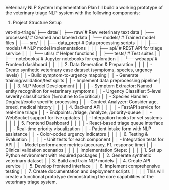 Veterinary NLP System Implementation Plan
I'll build a working prototype of the veterinary triage NLP system with the following components:

1. Project Structure Setup

vet-nlp-triage/
├── data/
│   ├── raw/           # Raw veterinary text data
│   ├── processed/      # Cleaned and labeled data
│   └── models/         # Trained model files
│ ├── src/
│ │   ├── data_prep/      # Data processing scripts
│ │ │   ├── models/         # NLP model implementations
│ │ │   ├── api/            # REST API for triage service
│ │ │   └── utils/          # Helper functions
│ │ ├── tests/              # Test suites
│ │ ├── notebooks/          # Jupyter notebooks for exploration
│ │ └── webapp/             # Frontend dashboard
│ │
│ │ 2. Data Generation & Preparation
│ │
│ │ - Create synthetic veterinary case dataset (symptoms, species, urgency levels)
│ │ - Build symptom-to-urgency mapping
│ │ - Generate training/validation/test splits
│ │ - Implement data preprocessing pipeline
│ │
│ │ 3. NLP Model Development
│ │
│ │ - Symptom Extractor: Named entity recognition for veterinary symptoms
│ │ - Urgency Classifier: 5-level severity classification (1=routine to 5=critical)
│ │ - Species Handler: Dog/cat/exotic specific processing
│ │ - Context Analyzer: Consider age, breed, medical history
│ │
│ │ 4. Backend API
│ │
│ │ - FastAPI service for real-time triage
│ │ - Endpoints: /triage, /analyze, /priority-queue
│ │ - WebSocket support for live updates
│ │ - Integration hooks for vet systems
│ │
│ │ 5. Frontend Dashboard
│ │
│ │ - React-based triage queue interface
│ │ - Real-time priority visualization
│ │ - Patient intake form with NLP assistance
│ │ - Color-coded urgency indicators
│ │
│ │ 6. Testing & Evaluation
│ │
│ │ - Unit tests for each component
│ │ - Integration tests for API
│ │ - Model performance metrics (accuracy, F1, response time)
│ │ - Clinical validation scenarios
│ │
│ │ Implementation Steps:
│ │
│ │ 1. Set up Python environment with required packages
│ │ 2. Generate synthetic veterinary dataset
│ │ 3. Build and train NLP models
│ │ 4. Create API service
│ │ 5. Develop frontend interface
│ │ 6. Implement comprehensive testing
│ │ 7. Create documentation and deployment scripts
│ │
│ │ This will create a functional prototype demonstrating the core capabilities of the veterinary triage system.